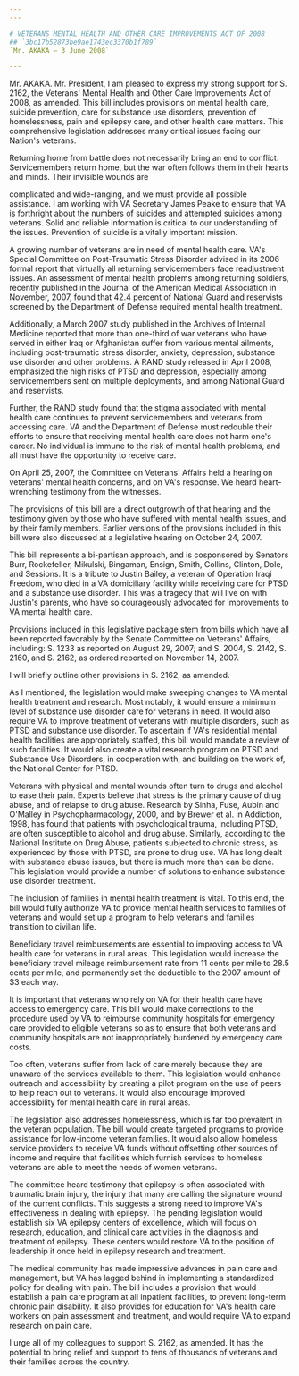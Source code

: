 ```yaml
---
---

# VETERANS MENTAL HEALTH AND OTHER CARE IMPROVEMENTS ACT OF 2008
## `3bc17b52873be9ae1743ec3370b1f789`
`Mr. AKAKA — 3 June 2008`

---
```



Mr. AKAKA. Mr. President, I am pleased to express my strong support 
for S. 2162, the Veterans' Mental Health and Other Care Improvements 
Act of 2008, as amended. This bill includes provisions on mental health 
care, suicide prevention, care for substance use disorders, prevention 
of homelessness, pain and epilepsy care, and other health care matters. 
This comprehensive legislation addresses many critical issues facing 
our Nation's veterans.

Returning home from battle does not necessarily bring an end to 
conflict. Servicemembers return home, but the war often follows them in 
their hearts and minds. Their invisible wounds are


complicated and wide-ranging, and we must provide all possible 
assistance. I am working with VA Secretary James Peake to ensure that 
VA is forthright about the numbers of suicides and attempted suicides 
among veterans. Solid and reliable information is critical to our 
understanding of the issues. Prevention of suicide is a vitally 
important mission.

A growing number of veterans are in need of mental health care. VA's 
Special Committee on Post-Traumatic Stress Disorder advised in its 2006 
formal report that virtually all returning servicemembers face 
readjustment issues. An assessment of mental health problems among 
returning soldiers, recently published in the Journal of the American 
Medical Association in November, 2007, found that 42.4 percent of 
National Guard and reservists screened by the Department of Defense 
required mental health treatment.

Additionally, a March 2007 study published in the Archives of 
Internal Medicine reported that more than one-third of war veterans who 
have served in either Iraq or Afghanistan suffer from various mental 
ailments, including post-traumatic stress disorder, anxiety, 
depression, substance use disorder and other problems. A RAND study 
released in April 2008, emphasized the high risks of PTSD and 
depression, especially among servicemembers sent on multiple 
deployments, and among National Guard and reservists.

Further, the RAND study found that the stigma associated with mental 
health care continues to prevent servicemembers and veterans from 
accessing care. VA and the Department of Defense must redouble their 
efforts to ensure that receiving mental health care does not harm one's 
career. No individual is immune to the risk of mental health problems, 
and all must have the opportunity to receive care.

On April 25, 2007, the Committee on Veterans' Affairs held a hearing 
on veterans' mental health concerns, and on VA's response. We heard 
heart-wrenching testimony from the witnesses.

The provisions of this bill are a direct outgrowth of that hearing 
and the testimony given by those who have suffered with mental health 
issues, and by their family members. Earlier versions of the provisions 
included in this bill were also discussed at a legislative hearing on 
October 24, 2007.

This bill represents a bi-partisan approach, and is cosponsored by 
Senators Burr, Rockefeller, Mikulski, Bingaman, Ensign, Smith, Collins, 
Clinton, Dole, and Sessions. It is a tribute to Justin Bailey, a 
veteran of Operation Iraqi Freedom, who died in a VA domiciliary 
facility while receiving care for PTSD and a substance use disorder. 
This was a tragedy that will live on with Justin's parents, who have so 
courageously advocated for improvements to VA mental health care.

Provisions included in this legislative package stem from bills which 
have all been reported favorably by the Senate Committee on Veterans' 
Affairs, including: S. 1233 as reported on August 29, 2007; and S. 
2004, S. 2142, S. 2160, and S. 2162, as ordered reported on November 
14, 2007.

I will briefly outline other provisions in S. 2162, as amended.

As I mentioned, the legislation would make sweeping changes to VA 
mental health treatment and research. Most notably, it would ensure a 
minimum level of substance use disorder care for veterans in need. It 
would also require VA to improve treatment of veterans with multiple 
disorders, such as PTSD and substance use disorder. To ascertain if 
VA's residential mental health facilities are appropriately staffed, 
this bill would mandate a review of such facilities. It would also 
create a vital research program on PTSD and Substance Use Disorders, in 
cooperation with, and building on the work of, the National Center for 
PTSD.

Veterans with physical and mental wounds often turn to drugs and 
alcohol to ease their pain. Experts believe that stress is the primary 
cause of drug abuse, and of relapse to drug abuse. Research by Sinha, 
Fuse, Aubin and O'Malley in Psychopharmacology, 2000, and by Brewer et 
al. in Addiction, 1998, has found that patients with psychological 
trauma, including PTSD, are often susceptible to alcohol and drug 
abuse. Similarly, according to the National Institute on Drug Abuse, 
patients subjected to chronic stress, as experienced by those with 
PTSD, are prone to drug use. VA has long dealt with substance abuse 
issues, but there is much more than can be done. This legislation would 
provide a number of solutions to enhance substance use disorder 
treatment.

The inclusion of families in mental health treatment is vital. To 
this end, the bill would fully authorize VA to provide mental health 
services to families of veterans and would set up a program to help 
veterans and families transition to civilian life.

Beneficiary travel reimbursements are essential to improving access 
to VA health care for veterans in rural areas. This legislation would 
increase the beneficiary travel mileage reimbursement rate from 11 
cents per mile to 28.5 cents per mile, and permanently set the 
deductible to the 2007 amount of $3 each way.

It is important that veterans who rely on VA for their health care 
have access to emergency care. This bill would make corrections to the 
procedure used by VA to reimburse community hospitals for emergency 
care provided to eligible veterans so as to ensure that both veterans 
and community hospitals are not inappropriately burdened by emergency 
care costs.

Too often, veterans suffer from lack of care merely because they are 
unaware of the services available to them. This legislation would 
enhance outreach and accessibility by creating a pilot program on the 
use of peers to help reach out to veterans. It would also encourage 
improved accessibility for mental health care in rural areas.

The legislation also addresses homelessness, which is far too 
prevalent in the veteran population. The bill would create targeted 
programs to provide assistance for low-income veteran families. It 
would also allow homeless service providers to receive VA funds without 
offsetting other sources of income and require that facilities which 
furnish services to homeless veterans are able to meet the needs of 
women veterans.

The committee heard testimony that epilepsy is often associated with 
traumatic brain injury, the injury that many are calling the signature 
wound of the current conflicts. This suggests a strong need to improve 
VA's effectiveness in dealing with epilepsy. The pending legislation 
would establish six VA epilepsy centers of excellence, which will focus 
on research, education, and clinical care activities in the diagnosis 
and treatment of epilepsy. These centers would restore VA to the 
position of leadership it once held in epilepsy research and treatment.

The medical community has made impressive advances in pain care and 
management, but VA has lagged behind in implementing a standardized 
policy for dealing with pain. The bill includes a provision that would 
establish a pain care program at all inpatient facilities, to prevent 
long-term chronic pain disability. It also provides for education for 
VA's health care workers on pain assessment and treatment, and would 
require VA to expand research on pain care.

I urge all of my colleagues to support S. 2162, as amended. It has 
the potential to bring relief and support to tens of thousands of 
veterans and their families across the country.